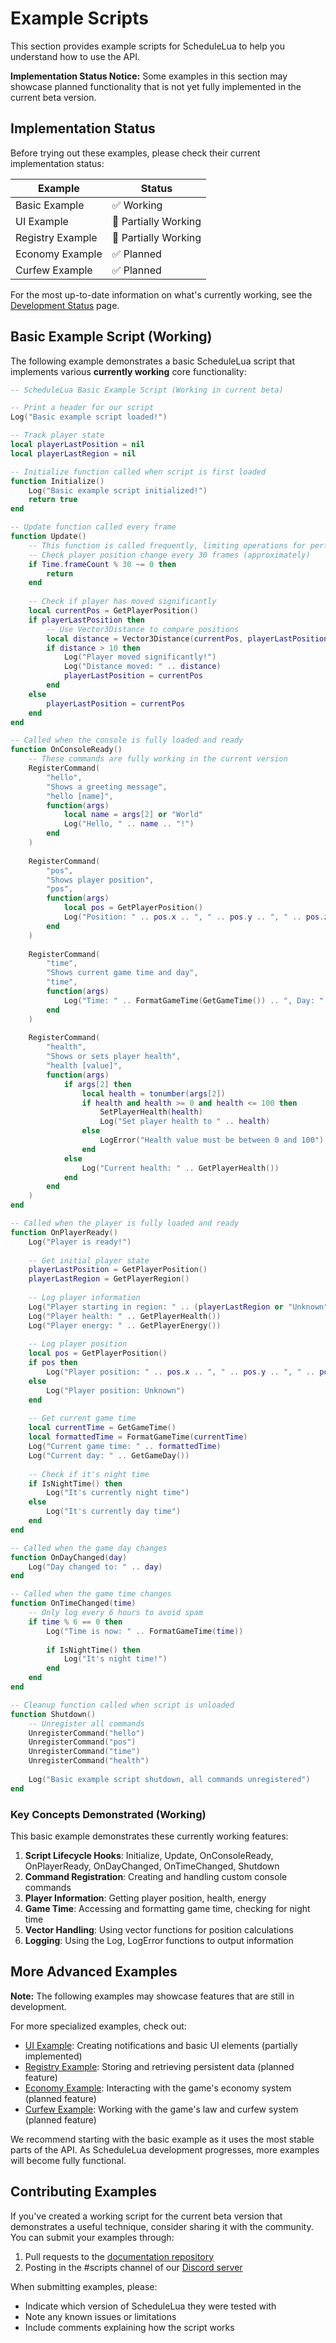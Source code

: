 # Example Scripts

This section provides example scripts for ScheduleLua to help you understand how to use the API. 

<div class="custom-block warning">
  <p><strong>Implementation Status Notice:</strong> Some examples in this section may showcase planned functionality that is not yet fully implemented in the current beta version.</p>
</div>

## Implementation Status

Before trying out these examples, please check their current implementation status:

| Example | Status |
|---------|--------|
| Basic Example | ✅ Working |
| UI Example | 🔄 Partially Working |
| Registry Example | 🔄 Partially Working |
| Economy Example | ✅ Planned |
| Curfew Example | ✅ Planned |

For the most up-to-date information on what's currently working, see the [Development Status](/guide/development-status) page.

## Basic Example Script (Working)

The following example demonstrates a basic ScheduleLua script that implements various **currently working** core functionality:

```lua
-- ScheduleLua Basic Example Script (Working in current beta)

-- Print a header for our script
Log("Basic example script loaded!")

-- Track player state
local playerLastPosition = nil
local playerLastRegion = nil

-- Initialize function called when script is first loaded
function Initialize()
    Log("Basic example script initialized!")
    return true
end

-- Update function called every frame
function Update()
    -- This function is called frequently, limiting operations for performance
    -- Check player position change every 30 frames (approximately)
    if Time.frameCount % 30 ~= 0 then
        return
    end
    
    -- Check if player has moved significantly
    local currentPos = GetPlayerPosition()
    if playerLastPosition then
        -- Use Vector3Distance to compare positions
        local distance = Vector3Distance(currentPos, playerLastPosition)
        if distance > 10 then
            Log("Player moved significantly!")
            Log("Distance moved: " .. distance)
            playerLastPosition = currentPos
        end
    else
        playerLastPosition = currentPos
    end
end

-- Called when the console is fully loaded and ready
function OnConsoleReady()
    -- These commands are fully working in the current version
    RegisterCommand(
        "hello",
        "Shows a greeting message",
        "hello [name]",
        function(args)
            local name = args[2] or "World"
            Log("Hello, " .. name .. "!")
        end
    )
    
    RegisterCommand(
        "pos",
        "Shows player position",
        "pos",
        function(args)
            local pos = GetPlayerPosition()
            Log("Position: " .. pos.x .. ", " .. pos.y .. ", " .. pos.z)
        end
    )
    
    RegisterCommand(
        "time",
        "Shows current game time and day",
        "time",
        function(args)
            Log("Time: " .. FormatGameTime(GetGameTime()) .. ", Day: " .. GetGameDay())
        end
    )
    
    RegisterCommand(
        "health",
        "Shows or sets player health",
        "health [value]",
        function(args)
            if args[2] then
                local health = tonumber(args[2])
                if health and health >= 0 and health <= 100 then
                    SetPlayerHealth(health)
                    Log("Set player health to " .. health)
                else
                    LogError("Health value must be between 0 and 100")
                end
            else
                Log("Current health: " .. GetPlayerHealth())
            end
        end
    )
end

-- Called when the player is fully loaded and ready
function OnPlayerReady()
    Log("Player is ready!")
    
    -- Get initial player state
    playerLastPosition = GetPlayerPosition()
    playerLastRegion = GetPlayerRegion()
    
    -- Log player information
    Log("Player starting in region: " .. (playerLastRegion or "Unknown"))
    Log("Player health: " .. GetPlayerHealth())
    Log("Player energy: " .. GetPlayerEnergy())
    
    -- Log player position
    local pos = GetPlayerPosition()
    if pos then
        Log("Player position: " .. pos.x .. ", " .. pos.y .. ", " .. pos.z)
    else
        Log("Player position: Unknown")
    end
    
    -- Get current game time
    local currentTime = GetGameTime()
    local formattedTime = FormatGameTime(currentTime)
    Log("Current game time: " .. formattedTime)
    Log("Current day: " .. GetGameDay())
    
    -- Check if it's night time
    if IsNightTime() then
        Log("It's currently night time")
    else
        Log("It's currently day time")
    end
end

-- Called when the game day changes
function OnDayChanged(day)
    Log("Day changed to: " .. day)
end

-- Called when the game time changes
function OnTimeChanged(time)
    -- Only log every 6 hours to avoid spam
    if time % 6 == 0 then
        Log("Time is now: " .. FormatGameTime(time))
        
        if IsNightTime() then
            Log("It's night time!")
        end
    end
end

-- Cleanup function called when script is unloaded
function Shutdown()
    -- Unregister all commands
    UnregisterCommand("hello")
    UnregisterCommand("pos")
    UnregisterCommand("time")
    UnregisterCommand("health")
    
    Log("Basic example script shutdown, all commands unregistered")
end
```

### Key Concepts Demonstrated (Working)

This basic example demonstrates these currently working features:

1. **Script Lifecycle Hooks**: Initialize, Update, OnConsoleReady, OnPlayerReady, OnDayChanged, OnTimeChanged, Shutdown
2. **Command Registration**: Creating and handling custom console commands
3. **Player Information**: Getting player position, health, energy
4. **Game Time**: Accessing and formatting game time, checking for night time
5. **Vector Handling**: Using vector functions for position calculations 
6. **Logging**: Using the Log, LogError functions to output information

## More Advanced Examples

<div class="custom-block warning">
  <p><strong>Note:</strong> The following examples may showcase features that are still in development.</p>
</div>

For more specialized examples, check out:

- [UI Example](./ui.md): Creating notifications and basic UI elements (partially implemented)
- [Registry Example](./registry.md): Storing and retrieving persistent data (planned feature)
- [Economy Example](./economy.md): Interacting with the game's economy system (planned feature)
- [Curfew Example](./curfew.md): Working with the game's law and curfew system (planned feature)

We recommend starting with the basic example as it uses the most stable parts of the API. As ScheduleLua development progresses, more examples will become fully functional.

## Contributing Examples

If you've created a working script for the current beta version that demonstrates a useful technique, consider sharing it with the community. You can submit your examples through:

1. Pull requests to the [documentation repository](https://github.com/ifBars/ScheduleLua-Docs)
2. Posting in the #scripts channel of our [Discord server](https://discord.gg/rV2QSAnqhX)

When submitting examples, please:
- Indicate which version of ScheduleLua they were tested with
- Note any known issues or limitations
- Include comments explaining how the script works 